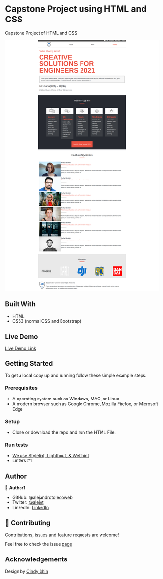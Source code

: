 # Capstone Project using HTML and CSS 

Capstone Project of HTML and CSS


![screenshot](./screenshot.png)


## Built With

- HTML
- CSS3 (normal CSS and Bootstrap)

## Live Demo

[Live Demo Link](https://rawcdn.githack.com/alejandrotoledoweb/capstone-project-html-and-css/9e9c41b181c212891fd3995c3caa54f3b18a50a1/main.html)


## Getting Started

To get a local copy up and running follow these simple example steps.

### Prerequisites

- A operating system such as Windows, MAC, or Linux
- A modern browser such as Google Chrome, Mozilla Firefox, or Microsoft Edge

### Setup
- Clone or download the repo and run the HTML File.

### Run tests
- [We use Stylelint, Lighthout, & Webhint](https://github.com/alejandrotoledoweb/capstone-project-html-and-css/actions/runs/302896834)
- Linters #1


## Author

👤 **Author1**

- GitHub: [@alejandrotoledoweb](https://github.com/alejandrotoledoweb)
- Twitter: [@alejot](https://twitter.com/alejot)
- LinkedIn: [LinkedIn](https://www.linkedin.com/in/alejandro-toledo-3b444b109/)

## 🤝 Contributing

Contributions, issues and feature requests are welcome!

Feel free to check the issue [page](https://github.com/alejandrotoledoweb/capstone-project-html-and-css/issues)

## Acknowledgements

Design by [Cindy Shin](https://www.behance.net/adagio07)